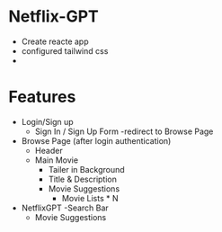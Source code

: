 # Netflix-GPT

- Create reacte app
- configured tailwind css
- 



# Features
- Login/Sign up
    - Sign In / Sign Up Form
    -redirect to Browse Page
- Browse Page (after login authentication)
    - Header
    - Main Movie
        - Tailer in Background
        - Title & Description
        - Movie Suggestions
            - Movie Lists * N
- NetflixGPT
    -Search Bar
    - Movie Suggestions
    